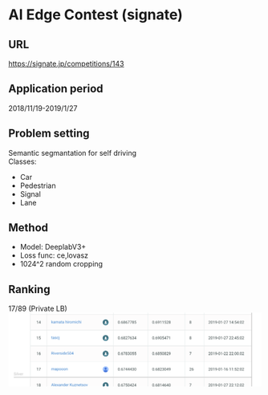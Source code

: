 # AI Edge Contest (signate)

## URL
https://signate.jp/competitions/143

## Application period
2018/11/19-2019/1/27

## Problem setting
Semantic segmantation for self driving  
Classes:
- Car
- Pedestrian
- Signal
- Lane
## Method
- Model: DeeplabV3+  
- Loss func: ce,lovasz  
- 1024^2 random cropping

## Ranking
17/89 (Private LB)
![ranking](/ranking.png)